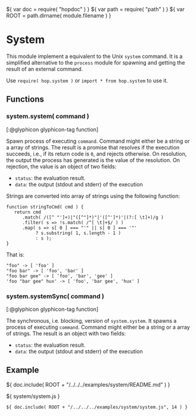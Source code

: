 ${ var doc = require( "hopdoc" ) }
${ var path = require( "path" ) }
${ var ROOT = path.dirname( module.filename ) }

System
======

This module implement a equivalent to the Unix `system` command. It is
a simplified alternative to the `process` module for spawning and
getting the result of an external command.

Use `require( hop.system )` or `import * from hop.system` to use it.


Functions
---------

### system.system( command ) ###
[:@glyphicon glyphicon-tag function]

Spawn process of executing `command`. Command might either be a string
or a array of strings. The result is a promise that resolves if the
execution succeeds, i.e., if its return code is `0`, and rejects 
otherwise. On resolution, the output the process has generated is the
value of the resolution. On rejection, the value is an object of two
fields:

  * `status`: the evaluation result.
  * `data`: the output (stdout and stderr) of the execution
  
Strings are converted into array of strings using the following function:

```hopscript
function stringToCmd( cmd ) {
   return cmd
      .match( /([^ "']+)|"([^"]*)"|'([^']*)'|(?:[ \t]+)/g )
      .filter( s => !s.match( /^[ \t]+$/ ) )
      .map( s => s[ 0 ] === "'" || s[ 0 ] === '"'
 	       ? s.substring( 1, s.length - 1 )
	       : s );
}
```
 
That is:

```
"foo" -> [ 'foo' ]
"foo bar" -> [ 'foo', 'bar' ]
"foo bar gee" -> [ 'foo', 'bar', 'gee' ]
'foo "bar gee" hux' -> [ 'foo', 'bar gee', 'hux' ]
```

### system.systemSync( command ) ###
[:@glyphicon glyphicon-tag function]

The synchronous, i.e. blocking, version of `system.system`. It spawns
a process of executing `command`. Command might either be a string or
a array of strings. The result is an object with two fields:

  * `status`: the evaluation result.
  * `data`: the output (stdout and stderr) of the execution
  

Example
-------

${ doc.include( ROOT + "/../../../examples/system/README.md" ) }

${ <span class="label label-info">system/system.js</span> }

```hopscript
${ doc.include( ROOT + "/../../../examples/system/system.js", 14 ) }
```




